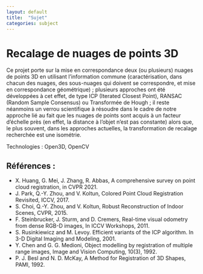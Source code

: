 ```yaml
---
layout: default
title:  "Sujet"
categories: subject
---
```


# Recalage de nuages de points 3D

Ce projet porte sur la mise en correspondance deux (ou plusieurs) nuages de points 3D en utilisant l’information commune (caractérisation, dans chacun des nuages, des sous-nuages qui doivent se correspondre, et mise en correspondance géométrique) ; plusieurs approches ont été développées à cet effet, de type ICP (Iterated Closest Point), RANSAC (Random Sample Consensus) ou Transformée de Hough ; il reste néanmoins un verrou scientifique à résoudre dans le cadre de notre approche lié au fait que les nuages de points sont acquis à un facteur d’échelle près (en effet, la distance à l’objet n’est pas constante) alors que, le plus souvent, dans les approches actuelles, la transformation de recalage recherchée est une isométrie.

Technologies : Open3D, OpenCV

## Références :

* X. Huang, G. Mei, J. Zhang, R. Abbas, A comprehensive survey on point cloud registration, in CVPR 2021. 
* J. Park, Q.-Y. Zhou, and V. Koltun, Colored Point Cloud Registration Revisited, ICCV, 2017. 
* S. Choi, Q.-Y. Zhou, and V. Koltun, Robust Reconstruction of Indoor Scenes, CVPR, 2015.
* F. Steinbrucker, J. Sturm, and D. Cremers, Real-time visual odometry from dense RGB-D images, In ICCV Workshops, 2011. 
* S. Rusinkiewicz and M. Levoy. Efficient variants of the ICP algorithm. In 3-D Digital Imaging and Modeling, 2001. 
* Y. Chen and G. G. Medioni, Object modelling by registration of multiple range images, Image and Vision Computing, 10(3), 1992. 
* P. J. Besl and N. D. McKay, A Method for Registration of 3D Shapes, PAMI, 1992. 
